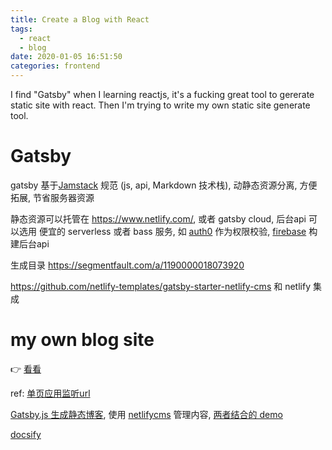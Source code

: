 ```yaml
---
title: Create a Blog with React
tags:
  - react
  - blog
date: 2020-01-05 16:51:50
categories: frontend
---
```

I find "Gatsby" when I learning reactjs, it's a fucking great tool to gererate static site with react. Then I'm trying to write my own static site generate tool.

<!--more-->

# Gatsby

gatsby 基于[Jamstack](https://jamstack.org/) 规范 (js, api, Markdown 技术栈), 动静态资源分离, 方便拓展, 节省服务器资源

静态资源可以托管在 https://www.netlify.com/, 或者 gatsby cloud, 后台api 可以选用 便宜的 serverless 或者 bass 服务, 如 [auth0](https://auth0.com/) 作为权限校验, [firebase](https://firebase.google.com/) 构建后台api



生成目录 https://segmentfault.com/a/1190000018073920


https://github.com/netlify-templates/gatsby-starter-netlify-cms 和 netlify 集成


# my own blog site

👉 [看看](https://xiaoyureed.github.io/blog-react/#/mds/hello)

ref:
[单页应用监听url](https://blog.csdn.net/liwusen/article/details/86482486)

[Gatsby.js 生成静态博客](https://www.mcgtts.com/2018-12-31---setup-blog/), 使用 [netlifycms](https://www.netlifycms.org/docs/start-with-a-template/) 管理内容, [两者结合的 demo](https://github.com/netlify-templates/gatsby-starter-netlify-cms)

[docsify](https://docsify.js.org/#/?id=docsify)
